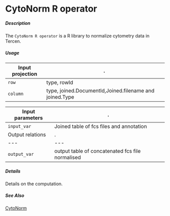 # CytoNorm R operator

##### Description

The `CytoNorm R operator` is a R library to normalize cytometry data in Tercen.

##### Usage

Input projection|.
---|---
`row`           | type, rowId 
`column`        | type, joined.DocumentId,Joined.filename and joined.Type 


Input parameters|.
---|---
`input_var`        | Joined table of fcs files and annotation 
Output relations|.
---|---
`output_var`        | output table of concatenated fcs file normalised


##### Details

Details on the computation.

##### See Also

[CytoNorm](https://github.com/saeyslab/CytoNorm)

